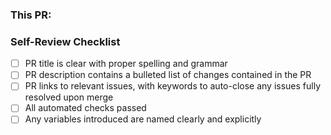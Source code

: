 ### This PR: 
 <!--  Describe all the points covered in the pull request (changes you might have made) -->

### Self-Review Checklist
 <!-- (put x in between the brackets to mark them completed [x]) -->
- [ ] PR title is clear with proper spelling and grammar
- [ ] PR description contains a bulleted list of changes contained in the PR
- [ ] PR links to relevant issues, with keywords to auto-close any issues fully resolved upon merge
- [ ] All automated checks passed
- [ ] Any variables introduced are named clearly and explicitly
